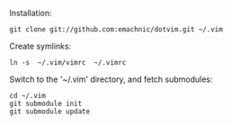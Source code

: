 Installation:

    git clone git://github.com:emachnic/dotvim.git ~/.vim

Create symlinks:

    ln -s  ~/.vim/vimrc  ~/.vimrc

Switch to the '~/.vim' directory, and fetch submodules:

    cd ~/.vim
    git submodule init
    git submodule update
